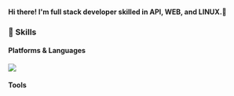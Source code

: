 #### Hi there! I'm <b>full stack developer</b> skilled in API, WEB, and LINUX.🚀

### 💪 Skills
#### Platforms & Languages
<p>
  <img src="https://img.shields.io/badge/PHP-PHP-red?logo=php"/>
</p>
<p>
</p>

#### Tools
<p>
</p>
